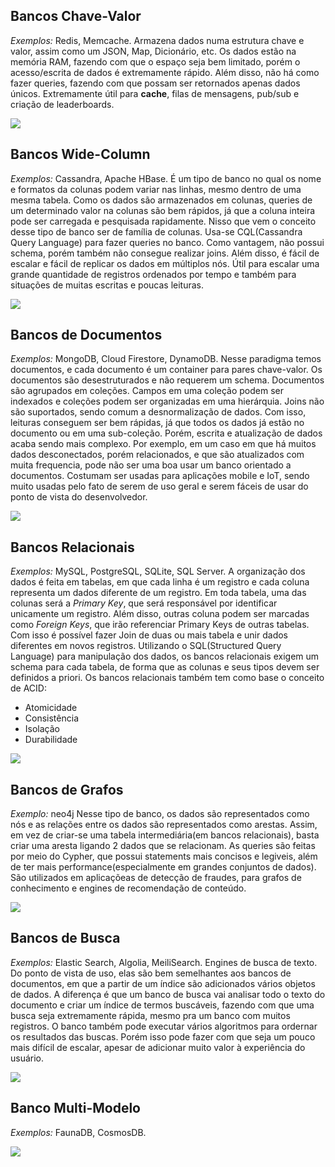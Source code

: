 ## Bancos Chave-Valor
*Exemplos:* Redis, Memcache.
Armazena dados numa estrutura chave e valor, assim como um JSON, Map, Dicionário, etc.
Os dados estão na memória RAM, fazendo com que o espaço seja bem limitado, porém o acesso/escrita de dados é extremamente rápido. Além disso, não há como fazer queries, fazendo com que possam ser retornados apenas dados únicos.
Extremamente útil para **cache**, filas de mensagens, pub/sub e criação de leaderboards.

![](_assets/Pasted%20image%2020230108224638.png)

## Bancos Wide-Column
*Exemplos:* Cassandra, Apache HBase.
É um tipo de banco no qual os nome e formatos da colunas podem variar nas linhas, mesmo dentro de uma mesma tabela. Como os dados são armazenados em colunas, queries de um determinado valor na colunas são bem rápidos, já que a coluna inteira pode ser carregada e pesquisada rapidamente.
Nisso que vem o conceito desse tipo de banco ser de família de colunas.
Usa-se CQL(Cassandra Query Language) para fazer queries no banco. Como vantagem, não possui schema, porém também não consegue realizar joins. Além disso, é fácil de escalar e fácil de replicar os dados em múltiplos nós.
Útil para escalar uma grande quantidade de registros ordenados por tempo e também para situações de muitas escritas e poucas leituras.

![](_assets/Pasted%20image%2020230108224656.png)

## Bancos de Documentos
*Exemplos:* MongoDB, Cloud Firestore, DynamoDB.
Nesse paradigma temos documentos, e cada documento é um container para pares chave-valor. Os documentos são desestruturados e não requerem um schema.
Documentos são agrupados em coleções. Campos em uma coleção podem ser indexados e coleções podem ser organizadas em uma hierárquia. Joins não são suportados, sendo comum a desnormalização de dados. 
Com isso, leituras conseguem ser bem rápidas, já que todos os dados já estão no documento ou em uma sub-coleção. Porém, escrita e atualização de dados acaba sendo mais complexo. Por exemplo, em um caso em que há muitos dados desconectados, porém relacionados, e que são atualizados com muita frequencia, pode não ser uma boa usar um banco orientado a documentos.
Costumam ser usadas para aplicações mobile e IoT, sendo muito usadas pelo fato de serem de uso geral e serem fáceis de usar do ponto de vista do desenvolvedor.

![](_assets/Pasted%20image%2020230108224706.png)

## Bancos Relacionais
*Exemplos:* MySQL, PostgreSQL, SQLite, SQL Server.
A organização dos dados é feita em tabelas, em que cada linha é um registro e cada coluna representa um dados diferente de um registro. Em toda tabela, uma das colunas será a *Primary Key*, que será responsável por identificar unicamente um registro. 
Além disso, outras coluna podem ser marcadas como *Foreign Keys*, que irão referenciar Primary Keys de outras tabelas. Com isso é possível fazer Join de duas ou mais tabela e unir dados diferentes em novos registros.
Utilizando o SQL(Structured Query Language) para manipulação dos dados, os bancos relacionais exigem um schema para cada tabela, de forma que as colunas e seus tipos devem ser definidos a priori.
Os bancos relacionais também tem como base o conceito de ACID:
- Atomicidade
- Consistência
- Isolação
- Durabilidade

![](_assets/Pasted%20image%2020230108224718.png)

## Bancos de Grafos
*Exemplo:* neo4j
Nesse tipo de banco, os dados são representados como nós e as relações entre os dados são representados como arestas. Assim, em vez de criar-se uma tabela intermediária(em bancos relacionais), basta criar uma aresta ligando 2 dados que se relacionam.
As queries são feitas por meio do Cypher, que possui statements mais concisos e legiveis, além de ter mais performance(especialmente em grandes conjuntos de dados).
São utilizados em aplicaçõeas de detecção de fraudes, para grafos de conhecimento e engines de recomendação de conteúdo.

![](_assets/Pasted%20image%2020230108224728.png)

## Bancos de Busca
*Exemplos:* Elastic Search, Algolia, MeiliSearch.
Engines de busca de texto. Do ponto de vista de uso, elas são bem semelhantes aos bancos de documentos, em que a partir de um índice são adicionados vários objetos de dados.
A diferença é que um banco de busca vai analisar todo o texto do documento e criar um índice de termos buscáveis, fazendo com que uma busca seja extremamente rápida, mesmo pra um banco com muitos registros. 
O banco também pode executar vários algoritmos para ordernar os resultados das buscas. Porém isso pode fazer com que seja um pouco mais difícil de escalar, apesar de adicionar muito valor à experiência do usuário.

![](_assets/Pasted%20image%2020230108224455.png)


## Banco Multi-Modelo
*Exemplos:* FaunaDB, CosmosDB.

![](_assets/Pasted%20image%2020230108224820.png)